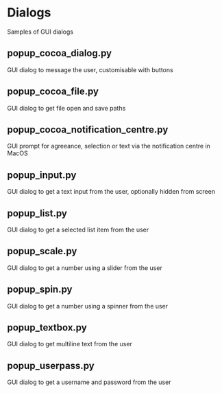 # Dialogs
Samples of GUI dialogs

## popup_cocoa_dialog.py
GUI dialog to message the user, customisable with buttons
## popup_cocoa_file.py
GUI dialog to get file open and save paths
## popup_cocoa_notification_centre.py
GUI prompt for agreeance, selection or text via the notification centre in MacOS
## popup_input.py
GUI dialog to get a text input from the user, optionally hidden from screen
## popup_list.py
GUI dialog to get a selected list item from the user
## popup_scale.py
GUI dialog to get a number using a slider from the user
## popup_spin.py
GUI dialog to get a number using a spinner from the user
## popup_textbox.py
GUI dialog to get multiline text from the user
## popup_userpass.py
GUI dialog to get a username and password from the user
